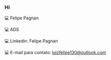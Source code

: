 ### Hi

💻 Felipe Pagnan

💻 ADS

💻 Linkedin: Felipe Pagnan

💻 E-mail para contato: luizfelipe130@outlook.com
